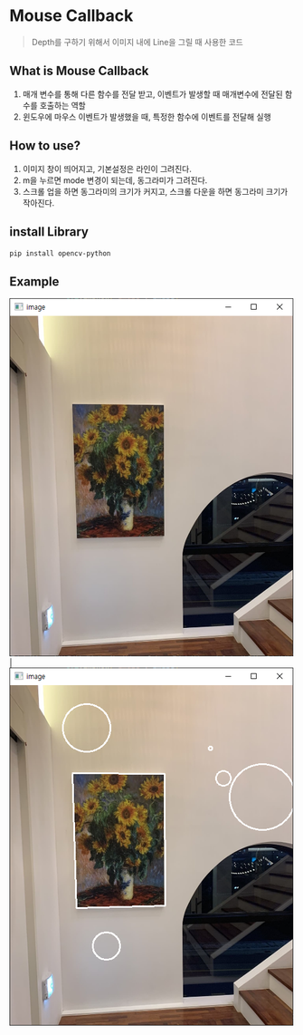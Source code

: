 # Mouse Callback
> Depth를 구하기 위해서 이미지 내에 Line을 그릴 때 사용한 코드

## What is Mouse Callback
1. 매개 변수를 통해 다른 함수를 전달 받고, 이벤트가 발생할 때 매개변수에 전달된 함수를 호출하는 역할 
2. 윈도우에 마우스 이벤트가 발생했을 때, 특정한 함수에 이벤트를 전달해 실행

## How to use?
1. 이미지 창이 띄어지고, 기본설정은 라인이 그려진다.
2. m을 누르면 mode 변경이 되는데, 동그라미가 그려진다. 
3. 스크롤 업을 하면 동그라미의 크기가 커지고, 스크롤 다운을 하면 동그라미 크기가 작아진다.

## install Library
```
pip install opencv-python
```

## Example
![원본](Example_image/origin.PNG)|![draw](Example_image/draw_image.PNG)
